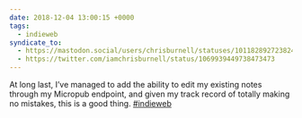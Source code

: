 ```yaml
---
date: 2018-12-04 13:00:15 +0000
tags:
  - indieweb
syndicate_to:
  - https://mastodon.social/users/chrisburnell/statuses/101182892723824686
  - https://twitter.com/iamchrisburnell/status/1069939449738473473
---
```


At long last, I’ve managed to add the ability to edit my existing notes through my Micropub endpoint, and given my track record of totally making no mistakes, this is a good thing. <a href="https://twitter.com/hashtag/indieweb" rel="external">#indieweb</a>

